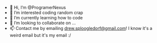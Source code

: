 - 👋 Hi, I’m @ProgramerNexus
- 👀 I’m interested coding random crap
- 🌱 I’m currently learning how to code
- 💞️ I’m looking to collaborate on ...
- 📫 Contact me by emailing drew.sploogledorf@gmail.com! I know it's a weird email but it's my email :/

<!---
ProgramerNexus/ProgramerNexus is a ✨ special ✨ repository because its `README.md` (this file) appears on your GitHub profile.
You can click the Preview link to take a look at your changes.
--->
